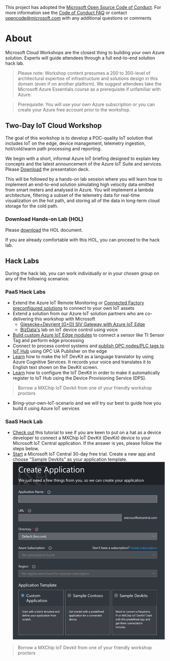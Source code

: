 
This project has adopted the [Microsoft Open Source Code of Conduct](https://opensource.microsoft.com/codeofconduct/). For more information see the [Code of Conduct FAQ](https://opensource.microsoft.com/codeofconduct/faq/) or contact [opencode@microsoft.com](mailto:opencode@microsoft.com) with any additional questions or comments

# About 
Microsoft Cloud Workshops are the closest thing to building your own Azure solution. Experts will guide attendees through a full end-to-end solution hack lab.

> Please note: Workshop content presumes a 200 to 300-level of architectural expertise of infrastructure and solutions design in this domain (even if on another platform). We suggest attendees take the Microsoft Azure Essentials course as a prerequisite if unfamiliar with Azure. 

> Prerequisite: You will use your own Azure subscription or you can create your Azure free account prior to the workshop.

## Two-Day IoT Cloud Workshop
The goal of this workshop is to develop a POC-quality IoT solution that includes IoT on the edge, device management, telemetry ingestion, hot/cold/warm path processing and reporting.

We begin with a short, informal Azure IoT briefing designed to explain key concepts and the latest announcement of the Azure IoT Suite and services. Please [Download](https://github.com/faister/msiotcloudworkshopau/blob/master/doc/Microsoft%20IoT%20Cloud%20Workshop.pdf) the presentation deck.
 
This will be followed by a hands-on lab session where you will learn how to implement an end-to-end solution simulating high velocity data emitted from smart meters and analysed in Azure. You will implement a lambda architecture, filtering a subset of the telemetry data for real-time visualization on the hot path, and storing all of the data in long-term cloud storage for the cold path. 

### Download Hands-on Lab (HOL)
Please [download](https://github.com/faister/msiotcloudworkshopau/blob/master/doc/hands-on%20lab%20step-by%20step%20-%20internet%20of%20things%20-%202018-03-v1.2.pdf) the HOL document.

If you are already comfortable with this HOL, you can proceed to the hack lab. 

## Hack Labs
During the hack lab, you can work individually or in your chosen group on any of the following scenarios: 

### PaaS Hack Labs
* Extend the Azure IoT Remote Monitoring or [Connected Factory preconfigured solutions](https://github.com/faister/connectedfactory) to connect to your own IoT assets
* Extend a solution from our Azure IoT solution partners who are co-delivering this workshop with Microsoft
  - [Giesecke+Devrient (G+D) SIV Gateway with Azure IoT Edge](https://github.com/faister/msiotcloudworkshopau/blob/master/doc/sivgateway.md)
  - [BizData's](https://github.com/ongas/azureiotdevicecontrol/blob/master/Go%20Stop%20Raspberry%20Pi%20Hack%20Lab.pdf) lab on IoT device control using voice
* [Build custom Azure IoT Edge modules](https://github.com/faister/iot-workshop) to connect a sensor like TI Sensor Tag and perform  edge processing 
* Connect to process control systems and [publish OPC nodes/PLC tags to IoT Hub](https://github.com/faister/connectedfactory/blob/master/README.md#opc-ua-integration) using OPC UA Publisher on the edge
* [Learn](https://docs.microsoft.com/en-us/azure/iot-hub/iot-hub-arduino-iot-devkit-az3166-translator) how to make the IoT DevKit as a language translator by using Azure Cognitive Services. It records your voice and translates it to English text shown on the DevKit screen.
* [Learn](https://docs.microsoft.com/en-us/azure/iot-dps/how-to-connect-mxchip-iot-devkit#start-the-devkit) how to configure the IoT DevKit in order to make it automatically register to IoT Hub using the Device Provisioning Service (DPS).
> Borrow a MXChip IoT Devkit from one of your friendly workshop proctors
* Bring-your-own-IoT-scenario and we will try our best to guide how you build it using Azure IoT services

### SaaS Hack Lab
* [Check out](https://docs.microsoft.com/en-au/microsoft-iot-central/howto-connect-devkit) this tutorial to see if you are keen to put on a hat as a device developer to connect a MXChip IoT DevKit (DevKit) device to your Microsoft IoT Central application. If the answer is yes, please follow the steps below.
* [Start](https://www.microsoft.com/en-us/iot-central/) a Microsoft IoT Central 30-day free trial. Create a new app and choose "Sample Devkits" as your application template.
![IoT Central](/doc/media/iotcentralcreateapp.JPG?raw=true "IoT Central")
> Borrow a MXChip IoT Devkit from one of your friendly workshop proctors
